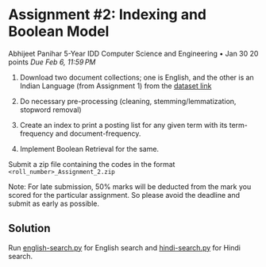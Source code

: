 # Assignment #2: Indexing and Boolean Model
Abhijeet Panihar 5-Year IDD Computer Science and Engineering                • Jan 30
20 points                                                        *Due Feb 6, 11:59 PM*

1. Download two document collections; one is English, and the other is an Indian Language (from Assignment 1) from the [dataset link](https://drive.google.com/drive/folders/1XnXttOkRnkOM7RekWxsJdLjcLtOVKzA9?usp=sharing)
2. Do necessary pre-processing (cleaning, stemming/lemmatization, stopword removal)

3. Create an index to print a posting list for any given term with its term-frequency and document-frequency.

4. Implement Boolean Retrieval for the same.

Submit a zip file containing the codes in the format `<roll_number>_Assignment_2.zip`

Note: For late submission, 50% marks will be deducted from the mark you scored for the particular assignment. So please avoid the deadline and submit as early as possible.

## Solution

Run [english-search.py](./english-search.py) for English search and [hindi-search.py](./hindi-search.py) for Hindi search.
